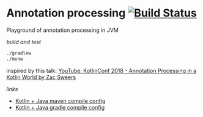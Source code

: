 # Annotation processing [![Build Status](https://travis-ci.org/daggerok/annotation-processor-examples.svg?branch=master)](https://travis-ci.org/daggerok/annotation-processor-examples)
Playground of annotation processing in JVM


_build and test_

```bash
./gradlew
./mvnw
```

inspired by this talk: [YouTube: KotlinConf 2018 - Annotation Processing in a Kotlin World by Zac Sweers](https://www.youtube.com/watch?v=a2RoLFzrFG0)

_links_

* [Kotlin + Java maven compile config](https://kotlinlang.org/docs/reference/using-maven.html)
* [Kotlin + Java gradle compile config](https://kotlinlang.org/docs/reference/using-gradle.html)

